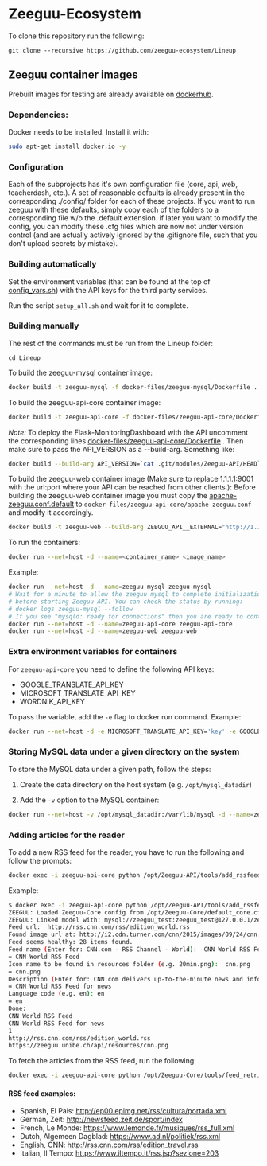 # Zeeguu-Ecosystem

To clone this repository run the following:
```
git clone --recursive https://github.com/zeeguu-ecosystem/Lineup
```

## Zeeguu container images

Prebuilt images for testing are already available on [dockerhub](https://hub.docker.com/u/zeeguu).

### Dependencies:
Docker needs to be installed. Install it with:
```sh
sudo apt-get install docker.io -y
```

### Configuration

Each of the subprojects has it's own configuration file (core, api, web, teacherdash, etc.).
A set of reasonable defaults is already present in the corresponding ./config/ folder
for each of these projects. If you want to run zeeguu with these defaults, simply 
copy each of the folders to a corresponding file w/o the .default extension. if later you 
want to modify the config, you can modify these .cfg files which are now not under version
control (and are actually actively ignored by the .gitignore file, such that you don't 
upload secrets by mistake). 


### Building automatically

Set the environment variables (that can be found at the top of [config_vars.sh](config_vars.sh)) with the API keys for the third party services.

Run the script ``setup_all.sh`` and wait for it to complete.

### Building manually

The rest of the commands must be run from the Lineup folder:
```
cd Lineup
```

To build the zeeguu-mysql container image:
```sh
docker build -t zeeguu-mysql -f docker-files/zeeguu-mysql/Dockerfile .
```

To build the zeeguu-api-core container image:
```sh
docker build -t zeeguu-api-core -f docker-files/zeeguu-api-core/Dockerfile .
```

*Note:* To deploy the Flask-MonitoringDashboard with the API
uncomment the corresponding lines [docker-files/zeeguu-api-core/Dockerfile](docker-files/zeeguu-api-core/Dockerfile)
. Then make sure to pass the API_VERSION as a --build-arg. 
Something like: 
```sh
docker build --build-arg API_VERSION=`cat .git/modules/Zeeguu-API/HEAD` -t zeeguu-api-core -f docker-files/zeeguu-api-core/Dockerfile .
```


To build the zeeguu-web container image (Make sure to replace 1.1.1.1:9001 with the url:port where your API can be reached from other clients.):
Before building the zeeguu-web container image you must copy the [apache-zeeguu.conf.default](docker-files/zeeguu-api-core/apache-zeeguu-conf) to ``docker-files/zeeguu-api-core/apache-zeeguu.conf``
and modify it accordingly.

```sh
docker build -t zeeguu-web --build-arg ZEEGUU_API__EXTERNAL="http://1.1.1.1:9001"  -f docker-files/zeeguu-web/Dockerfile .
```

To run the containers:
```sh
docker run --net=host -d --name=<container_name> <image_name>
```

Example:
```sh
docker run --net=host -d --name=zeeguu-mysql zeeguu-mysql
# Wait for a minute to allow the zeeguu mysql to complete initialization
# before starting Zeeguu API. You can check the status by running:
# docker logs zeeguu-mysql --follow
# If you see "mysqld: ready for connections" then you are ready to continue.
docker run --net=host -d --name=zeeguu-api-core zeeguu-api-core
docker run --net=host -d --name=zeeguu-web zeeguu-web
```

### Extra environment variables for containers

For ``zeeguu-api-core`` you need to define the following API keys:
- GOOGLE_TRANSLATE_API_KEY
- MICROSOFT_TRANSLATE_API_KEY
- WORDNIK_API_KEY

To pass the variable, add the ``-e`` flag to docker run command. Example:
```sh
docker run --net=host -d -e MICROSOFT_TRANSLATE_API_KEY='key' -e GOOGLE_TRANSLATE_API_KEY='key' -e WORDNIK_API_KEY='key'  --name=zeeguu-api-core zeeguu-api-core
```


### Storing MySQL data under a given directory on the system

To store the MySQL data under a given path, follow the steps:

1. Create the data directory on the host system (e.g. ``/opt/mysql_datadir``)

2. Add the ``-v`` option to the MySQL container:
```sh
docker run --net=host -v /opt/mysql_datadir:/var/lib/mysql -d --name=zeeguu-mysql zeeguu-mysql
```

### Adding articles for the reader

To add a new RSS feed for the reader, you have to run the following and follow the prompts:
```sh
docker exec -i zeeguu-api-core python /opt/Zeeguu-API/tools/add_rssfeed.py
```

Example:
```sh
$ docker exec -i zeeguu-api-core python /opt/Zeeguu-API/tools/add_rssfeed.py
ZEEGUU: Loaded Zeeguu-Core config from /opt/Zeeguu-Core/default_core.cfg
ZEEGUU: Linked model with: mysql://zeeguu_test:zeeguu_test@127.0.0.1/zeeguu_test
Feed url:  http://rss.cnn.com/rss/edition_world.rss
Found image url at: http://i2.cdn.turner.com/cnn/2015/images/09/24/cnn.digital.png
Feed seems healthy: 28 items found.
Feed name (Enter for: CNN.com - RSS Channel - World):  CNN World RSS Feed
= CNN World RSS Feed
Icon name to be found in resources folder (e.g. 20min.png):  cnn.png
= cnn.png
Description (Enter for: CNN.com delivers up-to-the-minute news and information on the latest top stories, weather, entertainment, politics and more.): CNN World RSS Feed for news
= CNN World RSS Feed for news
Language code (e.g. en): en
= en
Done:
CNN World RSS Feed
CNN World RSS Feed for news
1
http://rss.cnn.com/rss/edition_world.rss
https://zeeguu.unibe.ch/api/resources/cnn.png
```

To fetch the articles from the RSS feed, run the following:
```sh
docker exec -i zeeguu-api-core python /opt/Zeeguu-Core/tools/feed_retrieval.py
```

#### RSS feed examples: 
* Spanish, El Pais: http://ep00.epimg.net/rss/cultura/portada.xml   
* German, Zeit: http://newsfeed.zeit.de/sport/index   
* French, Le Monde: https://www.lemonde.fr/musiques/rss_full.xml   
* Dutch, Algemeen Dagblad: https://www.ad.nl/politiek/rss.xml   
* English, CNN: http://rss.cnn.com/rss/edition_travel.rss   
* Italian, Il Tempo: https://www.iltempo.it/rss.jsp?sezione=203 
